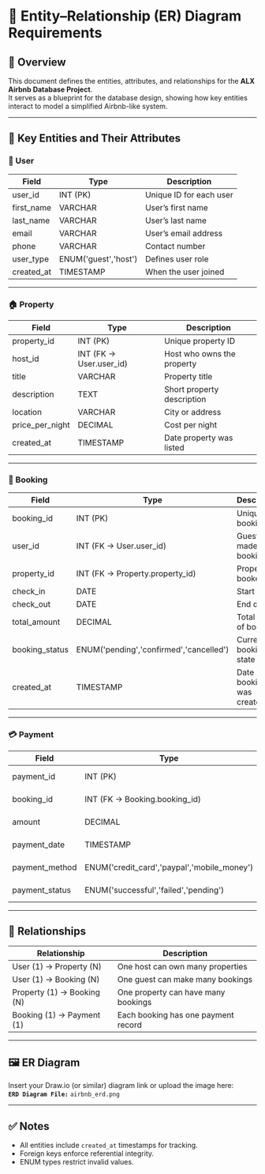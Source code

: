 # 🧩 Entity–Relationship (ER) Diagram Requirements

## 📘 Overview
This document defines the entities, attributes, and relationships for the **ALX Airbnb Database Project**.  
It serves as a blueprint for the database design, showing how key entities interact to model a simplified Airbnb-like system.

---

## 🧠 Key Entities and Their Attributes

### 🧍 User
| Field | Type | Description |
|--------|------|-------------|
| user_id | INT (PK) | Unique ID for each user |
| first_name | VARCHAR | User’s first name |
| last_name | VARCHAR | User’s last name |
| email | VARCHAR | User’s email address |
| phone | VARCHAR | Contact number |
| user_type | ENUM('guest','host') | Defines user role |
| created_at | TIMESTAMP | When the user joined |

---

### 🏠 Property
| Field | Type | Description |
|--------|------|-------------|
| property_id | INT (PK) | Unique property ID |
| host_id | INT (FK → User.user_id) | Host who owns the property |
| title | VARCHAR | Property title |
| description | TEXT | Short property description |
| location | VARCHAR | City or address |
| price_per_night | DECIMAL | Cost per night |
| created_at | TIMESTAMP | Date property was listed |

---

### 📅 Booking
| Field | Type | Description |
|--------|------|-------------|
| booking_id | INT (PK) | Unique booking ID |
| user_id | INT (FK → User.user_id) | Guest who made the booking |
| property_id | INT (FK → Property.property_id) | Property booked |
| check_in | DATE | Start date |
| check_out | DATE | End date |
| total_amount | DECIMAL | Total cost of booking |
| booking_status | ENUM('pending','confirmed','cancelled') | Current booking state |
| created_at | TIMESTAMP | Date booking was created |

---

### 💳 Payment
| Field | Type | Description |
|--------|------|-------------|
| payment_id | INT (PK) | Unique payment ID |
| booking_id | INT (FK → Booking.booking_id) | Linked booking |
| amount | DECIMAL | Amount paid |
| payment_date | TIMESTAMP | Date of payment |
| payment_method | ENUM('credit_card','paypal','mobile_money') | Mode of payment |
| payment_status | ENUM('successful','failed','pending') | Payment outcome |

---

## 🔗 Relationships
| Relationship | Description |
|---------------|-------------|
| User (1) → Property (N) | One host can own many properties |
| User (1) → Booking (N) | One guest can make many bookings |
| Property (1) → Booking (N) | One property can have many bookings |
| Booking (1) → Payment (1) | Each booking has one payment record |

---

## 🖼️ ER Diagram
Insert your Draw.io (or similar) diagram link or upload the image here:  
**`ERD Diagram File:`** `airbnb_erd.png`

---

## ✅ Notes
- All entities include `created_at` timestamps for tracking.  
- Foreign keys enforce referential integrity.  
- ENUM types restrict invalid values.  
